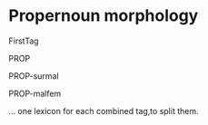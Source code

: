 # Propernoun morphology

FirstTag 

PROP 


PROP-surmal 

PROP-malfem 

... one lexicon for each combined tag,to split them.






















